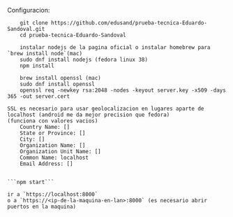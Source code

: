 Configuracion:

```
	git clone https://github.com/edusand/prueba-tecnica-Eduardo-Sandoval.git
	cd prueba-tecnica-Eduardo-Sandoval
	
	instalar nodejs de la pagina oficial o instalar homebrew para `brew install node`(mac)
	sudo dnf install nodejs (fedora linux 38)
	npm install
	
	brew install openssl (mac)
	sudo dnf install openssl
	openssl req -newkey rsa:2048 -nodes -keyout server.key -x509 -days 365 -out server.cert
```
	SSL es necesario para usar geolocalizacion en lugares aparte de localhost (android me da mejor precision que fedora)
	(funciona con valores vacios)
		Country Name: []
		State or Province: []
		City: []
		Organization Name: []
		Organization Unit Name: []
		Common Name: localhost
		Email Address: []
```

```npm start```

ir a `https://localhost:8000`
o a `https://<ip-de-la-maquina-en-lan>:8000` (es necesario abrir puertos en la maquina)
